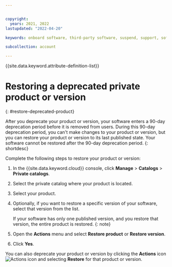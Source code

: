```yaml
---


copyright:
  years: 2021, 2022
lastupdated: "2022-04-20"

keywords: onboard software, third-party software, suspend, support, software, sellers, catalog, Partner Center - Sell, remove, delete, deprecate, restore, private catalog, catalogs

subcollection: account

---
```


{{site.data.keyword.attribute-definition-list}}

# Restoring a deprecated private product or version
{: #restore-deprecated-product}

After you deprecate your product or version, your software enters a 90-day deprecation period before it is removed from users. During this 90-day deprecation period, you can't make changes to your product or version, but you can restore your product or version to its last published state. Your software cannot be restored after the 90-day deprecation period. 
{: shortdesc}

Complete the following steps to restore your product or version: 

1. In the {{site.data.keyword.cloud}} console, click **Manage** > **Catalogs** > **Private catalogs**.
1. Select the private catalog where your product is located.
1. Select your product. 
1. Optionally, if you want to restore a specific version of your software, select that version from the list.
   
   If your software has only one published version, and you restore that version, the entire product is restored. 
   {: note}

1. Open the **Actions** menu and select **Restore product** or **Restore version**. 
1. Click **Yes**.

You can also deprecate your product or version by clicking the **Actions** icon ![Actions icon](../icons/actions-icon-vertical.svg "Actions") and selecting **Restore** for that product or version. 
